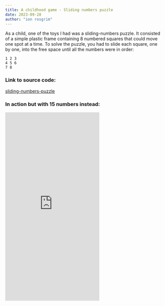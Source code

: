 ```yaml
---
title: A childhood game - Sliding numbers puzzle
date: 2023-09-28
author: "ion rosgrim"
---
```


As a child, one of the toys I had was a sliding-numbers puzzle. It consisted of a simple plastic frame containing 8 numbered squares that could move one spot at a time. To solve the puzzle, you had to slide each square, one by one, into the free space until all the numbers were in order:

```
1 2 3 
4 5 6 
7 8  
```

### Link to source code:

[sliding-numbers-puzzle](https://github.com/irosgrim/sliding-numbers-puzzle)

### In action but with 15 numbers instead:

<iframe src="https://irosgrim.github.io/sliding-numbers-puzzle/" frameborder="0" height="600" loading="lazy"></iframe>
